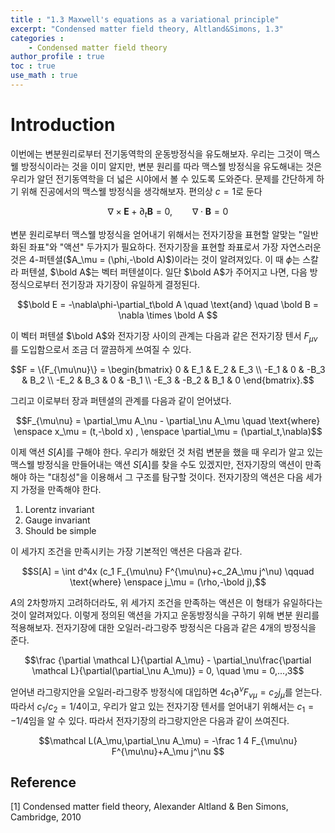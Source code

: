 ```yaml
---
title : "1.3 Maxwell's equations as a variational principle"
excerpt: "Condensed matter field theory, Altland&Simons, 1.3"
categories :
    - Condensed matter field theory
author_profile : true
toc : true
use_math : true
---
```


# Introduction

이번에는 변분원리로부터 전기동역학의 운동방정식을 유도해보자. 우리는 그것이 맥스웰 방정식이라는 것을 이미 알지만, 변분 원리를 따라 맥스웰 방정식을 유도해내는 것은 우리가 알던 전기동역학을 더 넓은 시야에서 볼 수 있도록 도와준다. 문제를 간단하게 하기 위해 진공에서의 맥스웰 방정식을 생각해보자. 편의상 $c=1$로 둔다

$$\nabla \times \mathbf E + \partial_t\mathbf B = 0,\qquad \nabla \cdot \mathbf B=0$$

변분 원리로부터 맥스웰 방정식을 얻어내기 위해서는 전자기장을 표현할 알맞는 "일반화된 좌표"와 "액션" 두가지가 필요하다. 전자기장을 표현할 좌표로서 가장 자연스러운 것은 4-퍼텐셜($A_\mu = (\phi,-\bold A)$)이라는 것이 알려져있다. 이 때 $\phi$는 스칼라 퍼텐셜, $\bold A$는 벡터 퍼텐셜이다. 일단 $\bold A$가 주어지고 나면, 다음 방정식으로부터 전기장과 자기장이 유일하게 결정된다.

$$\bold E = -\nabla\phi-\partial_t\bold A \quad \text{and} \quad \bold B = \nabla \times \bold A $$

이 벡터 퍼텐셜 $\bold A$와 전자기장 사이의 관계는 다음과 같은 전자기장 텐서 $F_{\mu\nu}$를 도입함으로서 조금 더 깔끔하게 쓰여질 수 있다.

$$F = \{F_{\mu\nu}\} = 
\begin{bmatrix}
0 & E_1 & E_2 & E_3 \\
-E_1 & 0 & -B_3 & B_2 \\
-E_2 & B_3 & 0 & -B_1 \\
-E_3 & -B_2 & B_1 & 0 
\end{bmatrix}.$$

그리고 이로부터 장과 퍼텐셜의 관계를 다음과 같이 얻어냈다.

$$F_{\mu\nu} = \partial_\mu A_\nu - \partial_\nu A_\mu \quad \text{where} \enspace x_\mu = (t,-\bold x) , \enspace \partial_\mu = (\partial_t,\nabla)$$

이제 액션 $S[A]$를 구해야 한다. 우리가 해왔던 것 처럼 변분을 했을 때 우리가 알고 있는 맥스웰 방정식을 만들어내는 액션 $S[A]$를 찾을 수도 있겠지만, 전자기장의 액션이 만족해야 하는 "대칭성"을 이용해서 그 구조를 탐구할 것이다. 전자기장의 액션은 다음 세가지 가정을 만족해야 한다.

1. Lorentz invariant
2. Gauge invariant
3. Should be simple

이 세가지 조건을 만족시키는 가장 기본적인 액션은 다음과 같다.

$$S[A] = \int d^4x (c_1 F_{\mu\nu} F^{\mu\nu}+c_2A_\mu j^\nu) \qquad \text{where} \enspace j_\mu = (\rho,-\bold j),$$

$A$의 2차항까지 고려하더라도, 위 세가지 조건을 만족하는 액션은 이 형태가 유일하다는 것이 알려져있다. 이렇게 정의된 액션을 가지고 운동방정식을 구하기 위해 변분 원리를 적용해보자. 전자기장에 대한 오일러-라그랑주 방정식은 다음과 같은 4개의 방정식을 준다.

$$\frac {\partial \mathcal L}{\partial A_\mu} - \partial_\nu\frac{\partial \mathcal L}{\partial(\partial_\nu A_\mu)} = 0, \quad \mu = 0,...,3$$

얻어낸 라그랑지안을 오일러-라그랑주 방정식에 대입하면 $4c_1\partial^\nu F_{\nu\mu} = c_2j_\mu$를 얻는다. 따라서 $c_1/c_2=1/4$이고, 우리가 알고 있는 전자기장 텐서를 얻어내기 위해서는 $c_1 = -1/4$임을 알 수 있다. 따라서 전자기장의 라그랑지안은 다음과 같이 쓰여진다.

$$\mathcal L(A_\mu,\partial_\nu A_\mu) = -\frac 1 4 F_{\mu\nu} F^{\mu\nu}+A_\mu j^\nu $$

## Reference

[1] Condensed matter field theory, Alexander Altland & Ben Simons, Cambridge, 2010